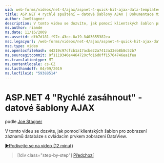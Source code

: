 ```yaml
---
uid: web-forms/videos/net-4/ajax/aspnet-4-quick-hit-ajax-data-templates
title: ASP.NET 4 rychlé spuštění – datové šablony AJAX | Dokumentace Microsoftu
author: JoeStagner
description: V tomto videu se dozvíte, jak pomocí klientských šablon pro zobrazení záznamů databáze s ovládacím prvkem zobrazení DataView.
ms.author: riande
ms.date: 11/16/2009
ms.assetid: dfb7d181-f97c-43cc-8a19-8403655382ea
msc.legacyurl: /web-forms/videos/net-4/ajax/aspnet-4-quick-hit-ajax-data-templates
msc.type: video
ms.openlocfilehash: 44219c97cfcb1a17acbe22a7413a33eb8b8c52b7
ms.sourcegitcommit: 0f1119340e4464720cfd16d0ff15764746ea1fea
ms.translationtype: MT
ms.contentlocale: cs-CZ
ms.lasthandoff: 04/09/2019
ms.locfileid: "59388514"
---
```

# <a name="aspnet-4-quick-hit---ajax-data-templates"></a>ASP.NET 4 "Rychlé zasáhnout" - datové šablony AJAX

podle [Joe Stagner](https://github.com/JoeStagner)

V tomto videu se dozvíte, jak pomocí klientských šablon pro zobrazení záznamů databáze s ovládacím prvkem zobrazení DataView. 

[&#9654;Podívejte se na video (12 minut)](https://channel9.msdn.com/Blogs/ASP-NET-Site-Videos/aspnet-4-quick-hit-ajax-data-templates)

> [!div class="step-by-step"]
> [Předchozí](aspnet-4-quick-hit-jquery-syntax-for-microsoft-ajax.md)
